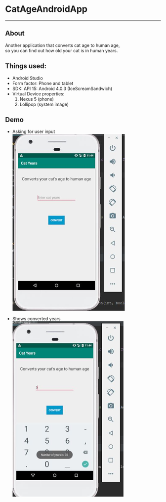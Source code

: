 CatAgeAndroidApp
===

---

About
---
Another application that converts cat age to human age,<br /> so you can find out how old your cat is in human years.

Things used:
---
- Android Studio
- Form factor: Phone and tablet
- SDK: API 15: Android 4.0.3 (IceScreamSandwich)
- Virtual Device properties: 
	1. Nexus 5 (phone)
	2. Lollipop (system image)


Demo
---
- Asking for user input<br />
	![askingforinput](catUI.JPG)


- Shows converted years<br />
	![showsconvertedyears](catinaction.JPG)

